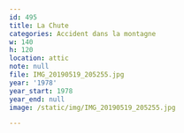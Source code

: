 ```yaml
---
id: 495
title: La Chute
categories: Accident dans la montagne
w: 140
h: 120
location: attic
note: null
file: IMG_20190519_205255.jpg
year: '1978'
year_start: 1978
year_end: null
image: /static/img/IMG_20190519_205255.jpg

---
```

